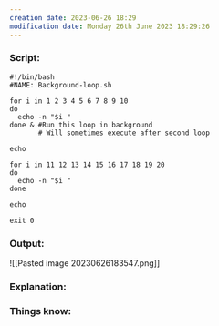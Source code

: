 ```yaml
---
creation date: 2023-06-26 18:29
modification date: Monday 26th June 2023 18:29:26
---
```


### Script:

```
#!/bin/bash
#NAME: Background-loop.sh

for i in 1 2 3 4 5 6 7 8 9 10
do
  echo -n "$i "
done & #Run this loop in background
       # Will sometimes execute after second loop

echo 

for i in 11 12 13 14 15 16 17 18 19 20
do
  echo -n "$i "
done

echo

exit 0
```

### Output:

![[Pasted image 20230626183547.png]]


### Explanation:



### Things know:
